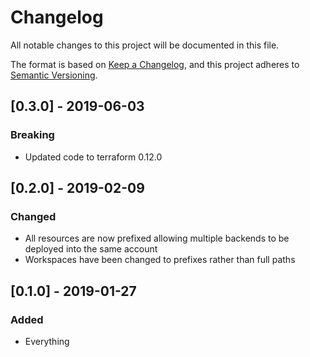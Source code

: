 # Changelog
All notable changes to this project will be documented in this file.

The format is based on [Keep a Changelog](https://keepachangelog.com/en/1.0.0/),
and this project adheres to [Semantic Versioning](https://semver.org/spec/v2.0.0.html).

## [0.3.0] - 2019-06-03
### Breaking
- Updated code to terraform 0.12.0

## [0.2.0] - 2019-02-09
### Changed
- All resources are now prefixed allowing multiple backends to be deployed into the same account
- Workspaces have been changed to prefixes rather than full paths

## [0.1.0] - 2019-01-27
### Added
- Everything
